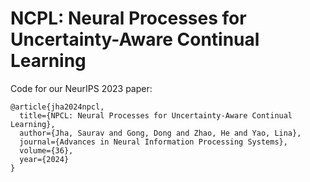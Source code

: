 # NCPL: Neural Processes for Uncertainty-Aware Continual Learning

Code for our NeurIPS 2023 paper:

```
@article{jha2024npcl,
  title={NPCL: Neural Processes for Uncertainty-Aware Continual Learning},
  author={Jha, Saurav and Gong, Dong and Zhao, He and Yao, Lina},
  journal={Advances in Neural Information Processing Systems},
  volume={36},
  year={2024}
}
```
